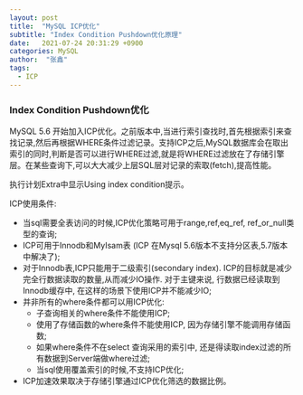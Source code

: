 ```yaml
---
layout: post
title:  "MySQL ICP优化"
subtitle: "Index Condition Pushdown优化原理"
date:   2021-07-24 20:31:29 +0900
categories: MySQL
author:  "张鑫"
tags:
  - ICP
---
```


### Index Condition Pushdown优化

MySQL 5.6 开始加入ICP优化。之前版本中,当进行索引查找时,首先根据索引来查找记录,然后再根据WHERE条件过滤记录。支持ICP之后,MySQL数据库会在取出索引的同时,判断是否可以进行WHERE过滤,就是将WHERE过滤放在了存储引擎层。在某些查询下,可以大大减少上层SQL层对记录的索取(fetch),提高性能。

执行计划Extra中显示Using index condition提示。

ICP使用条件:
* 当sql需要全表访问的时候,ICP优化策略可用于range,ref,eq_ref, ref_or_null类型的查询;
* ICP可用于Innodb和MyIsam表 (ICP 在Mysql 5.6版本不支持分区表,5.7版本中解决了);
* 对于Innodb表,ICP只能用于二级索引(secondary index). ICP的目标就是减少完全行数据读取的数量,从而减少IO操作. 对于主键来说, 行数据已经读取到Innodb缓存中, 在这样的场景下使用ICP并不能减少IO;
* 并非所有的where条件都可以用ICP优化:
  * 子查询相关的where条件不能使用ICP; 
  * 使用了存储函数的where条件不能使用ICP, 因为存储引擎不能调用存储函数;
  * 如果where条件不在select 查询采用的索引中, 还是得读取index过滤的所有数据到Server端做where过滤;
  * 当sql使用覆盖索引的时候,不支持ICP优化;
* ICP加速效果取决于存储引擎通过ICP优化筛选的数据比例。
